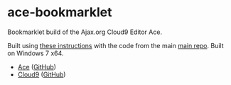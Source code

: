 ace-bookmarklet
===============

Bookmarklet build of the Ajax.org Cloud9 Editor Ace.

Built using [these instructions](https://github.com/ajaxorg/ace/wiki/Building-ace) with the code from the main [main repo](https://github.com/ajaxorg/ace). Built on Windows 7 x64.

* [Ace](http://ace.ajax.org/ "Official Website") ([GitHub](https://github.com/ajaxorg/ace "GitHub"))
* [Cloud9](http://c9.io/ "Official Website") ([GitHub](https://github.com/ajaxorg/cloud9 "GitHub"))

